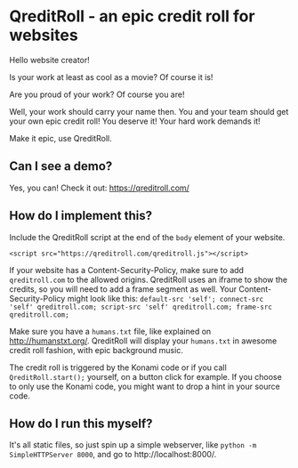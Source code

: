 # QreditRoll - an epic credit roll for websites

Hello website creator!

Is your work at least as cool as a movie?
Of course it is!

Are you proud of your work?
Of course you are!

Well, your work should carry your name then. You and your team should get your own epic credit roll! You deserve it! Your hard work demands it!

Make it epic, use QreditRoll.

## Can I see a demo?
Yes, you can! Check it out: https://qreditroll.com/

## How do I implement this?
Include the QreditRoll script at the end of the `body` element of your website.

`<script src="https://qreditroll.com/qreditroll.js"></script>`

If your website has a Content-Security-Policy, make sure to add `qreditroll.com` to the allowed origins. QreditRoll uses an iframe to show the credits, so you will need to add a frame segment as well. Your Content-Security-Policy might look like this:
`default-src 'self'; connect-src 'self' qreditroll.com; script-src 'self' qreditroll.com; frame-src qreditroll.com;`

Make sure you have a `humans.txt` file, like explained on http://humanstxt.org/. QreditRoll will display your `humans.txt` in awesome credit roll fashion, with epic background music.

The credit roll is triggered by the Konami code or if you call `QreditRoll.start();` yourself, on a button click for example. If you choose to only use the Konami code, you might want to drop a hint in your source code.

## How do I run this myself?
It's all static files, so just spin up a simple webserver, like `python -m SimpleHTTPServer 8000`, and go to http://localhost:8000/.
